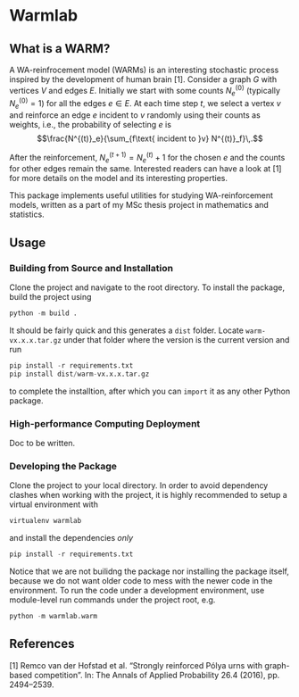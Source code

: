 # Warmlab

## What is a WARM?

A WA-reinfrocement model (WARMs) is an interesting stochastic process inspired by the development of human brain \[1\].
Consider a graph $G$ with vertices $V$ and edges $E$.
Initially we start with some counts $N^{(0)}_e$ (typically $N^{(0)}_e=1$) for all the edges $e\in E$.
At each time step $t$, we select a vertex $v$ and reinforce an edge $e$ incident to $v$ randomly using their counts 
as weights, i.e., the probability of selecting $e$ is
$$\frac{N^{(t)}_e}{\sum_{f\text{ incident to }v} N^{(t)}_f}\,.$$

After the reinforcement, $N^{(t+1)}_e = N^{(t)}_e + 1$ for the chosen $e$ and the counts for other edges remain the same.
Interested readers can have a look at \[1\] for more details on the model and its interesting properties.

This package implements useful utilities for studying WA-reinforcement models, written as a part of my MSc thesis project in mathematics and statistics.


## Usage

### Building from Source and Installation

Clone the project and navigate to the root directory.
To install the package, build the project using
```python
python -m build .
```
It should be fairly quick and this generates a `dist` folder.
Locate `warm-vx.x.x.tar.gz` under that folder where the version is the current version and run
```python
pip install -r requirements.txt
pip install dist/warm-vx.x.x.tar.gz
```
to complete the installtion, after which you can `import` it as any other Python package.

### High-performance Computing Deployment

Doc to be written.

### Developing the Package

Clone the project to your local directory.
In order to avoid dependency clashes when working with the project, it is highly recommended to setup a virtual environment with
```python
virtualenv warmlab
```
and install the dependencies *only*
```python
pip install -r requirements.txt
```

Notice that we are not builidng the package nor installing the package itself, because we do not want older code to mess with the newer code in the environment.
To run the code under a development environment, use module-level run commands under the project root, e.g.
```python
python -m warmlab.warm
```

## References

[1] Remco van der Hofstad et al. “Strongly reinforced Pólya urns with graph-based
competition”. In: The Annals of Applied Probability 26.4 (2016), pp. 2494–2539.
